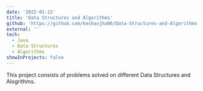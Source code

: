 ```yaml
---
date: '2022-01-22'
title: 'Data Structures and Algorithms'
github: 'https://github.com/keshavjha06/Data-Structures-and-Algorithms'
external: ''
tech:
  - Java
  - Data Structures
  - Algorithms
showInProjects: false
---
```


This project consists of problems solved on different Data Structures and Alogrithms.
